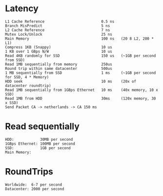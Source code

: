 # Latency
    L1 Cache Reference                          0.5 ns
    Branch MisPredict                           5 ns
    L2 Cache Reference                          7 ns
    Mutex Lock/Unlock                           25 ns
    Main Memory                                 100 ns   (20 8 L2, 200 * L1)
    Compress 1KB (Snappy)                       10 us
    1 KB over 1 GBps N/W                        10 us
    Read 4KB randomly for SSD                   150 us   (~1GB per second from SSD)
    Read 1MB sequentially from memory           250us    
    Round trip within same datacenter           500us
    1 MB sequentially from SSD                  1 ms     (~1GB per second for SSD, 4 * Memory)
    HDD seek                                    10 ms    (20x of datacenter roundtrip)
    Read 1MB sequentially from 1GBps Ethernet   10 ms    (40x memory, 10 x SSD)
    Read 1MB from HDD                           30ms     (120x memory, 30 x SSD)
    Send Packet CA -> netherlands -> CA 150 ms

# Read sequentially
    HDD:            30MB per second
    1GBps Ethernet: 100MB per second
    SSD:            1GB per second
    Main Memory: 

# RoundTrips
    Worldwide:  6-7 per second
    Datacenter: 2000 per second




